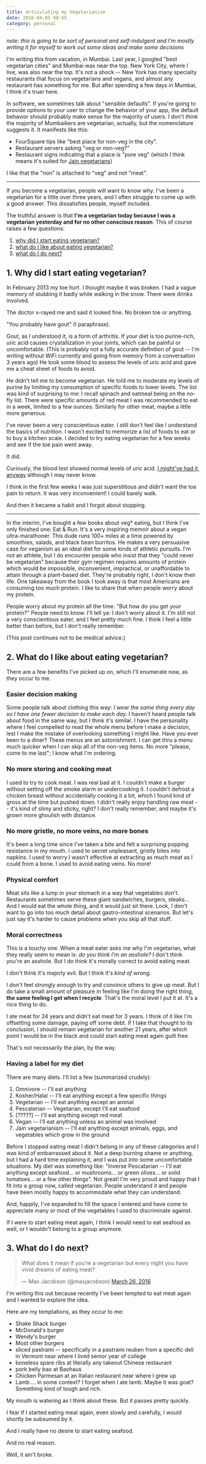 ```yaml
---
title: Articulating my Vegetarianism
date: 2016-04-05 08:55
category: personal
---
```


*note: this is going to be sort of personal and self-indulgent and I'm mostly writing it for myself to work out some ideas and make some decisions*

I'm writing this from vacation, in Mumbai.
Last year, I googled "best vegetarian cities" and Mumbai was near the top.
New York City, where I live, was also near the top.
It's not a shock -- New York has many specialty restaurants that focus on vegetarians and vegans, and almost any restaurant has something for me.
But after spending a few days in Mumbai, I think it's truer here.

In software, we sometimes talk about "sensible defaults".
If you're going to provide options to your user to change the behavior of your app, the default behavior should probably make sense for the majority of users.
I don't *think* the majority of Mumbaikers are vegetarian, actually, but the nomenclature suggests it.
It manifests like this:

* FourSquare tips like "best place for non-veg in the city".
* Restaurant servers asking "veg or non-veg?"
* Restaurant signs indicating that a place is "pure veg" (which I think means it's suited for [Jain vegetarians](https://en.wikipedia.org/wiki/Jain_vegetarianism))

I like that the "non" is attached to "veg" and not "meat".

<hr class='fancy' />

If you become a vegetarian, people will want to know why.
I've been a vegetarian for a little over three years, and I often struggle to come up with a good answer.
This dissatisfies people, myself included.

The truthful answer is that **I'm a vegetarian today because I was a vegetarian yesterday and for no other conscious reason**.
This of course raises a few questions:

1. [why did I start eating vegetarian?](#1-why-did-i-start-eating-vegetarian)
1. [what do I like about eating vegetarian?](#2-what-do-i-like-about-eating-vegetarian)
1. [what do I do next?](#3-what-do-i-do-next)

## 1. Why did I start eating vegetarian?

In February 2013 my toe hurt.
I thought maybe it was broken.
I had a vague memory of stubbing it badly while walking in the snow.
There were drinks involved.

The doctor x-rayed me and said it looked fine.
No broken toe or anything.

"You probably have gout" (I paraphrase).

Gout, as I understood it, is a form of arthritis.
If your diet is too purine-rich, uric acid causes crystallization in your joints, which can be painful or uncomfortable.
(This is probably not a fully accurate definition of gout -- I'm writing without WiFi currently and going from memory from a conversation 3 years ago)
He took some blood to assess the levels of uric acid and gave me a cheat sheet of foods to avoid.

He didn't tell me to become vegetarian.
He told me to moderate my levels of purine by limiting my consumption of specific foods to lower levels.
The list was kind of surprising to me: I recall spinach and oatmeal being on the no-fly list.
There were specific amounts of red meat I was recommended to eat in a week, limited to a few ounces.
Similarly for other meat, maybe a little more generous.

I've never been a very conscientious eater.
I still don't feel like I understand the basics of nutrition.
I wasn't excited to memorize a list of foods to eat or to buy a kitchen scale.
I decided to try eating vegetarian for a few weeks and see if the toe pain went away.

It did.

Curiously, the blood test showed normal levels of uric acid.
[I might've had it, anyway](https://en.wikipedia.org/wiki/Gout#Blood_tests) although I may never know.

I think in the first few weeks I was just superstitious and didn't want the toe pain to return.
It was very inconvenient!
I could barely walk.

And then it became a habit and I forgot about stopping.

<hr class='fancy' />

In the interim, I've bought a few books about veg* eating, but I think I've only finished one: Eat & Run.
It's a very inspiring memoir about a vegan ultra-marathoner.
This dude runs 100+ miles at a time powered by smoothies, salads, and black bean burritos.
He makes a very persuasive case for veganism as an ideal diet for some kinds of athletic pursuits.
I'm not an athlete, but I do encounter people who insist that they "could never be vegetarian" because their gym regimen requires amounts of protein which would be impossible, inconvenient, impractical, or unaffordable to attain through a plant-based diet.
They're probably right, I don't know their life.
One takeaway from the book I took away is that most Americans are consuming too much protein.
I like to share that when people worry about my protein.

People worry about my protein all the time.
"But how do you get your protein?"
People need to know.
I'll tell ya: I don't worry about it.
I'm still not a very conscientious eater, and I feel pretty much fine.
I think I feel a little better than before, but I don't really remember.

(This post continues not to be medical advice.)

## 2. What do I like about eating vegetarian?

There are a few benefits I've picked up on, which I'll enumerate now, as they occur to me.

### Easier decision making

Some people talk about clothing this way: *I wear the same thing every day so I have one fewer decision to make each day.*
I haven't heard people talk about food in the same way, but I think it's similar.
I have the personality where I feel compelled to read the whole menu before I make a decision, lest I make the mistake of overlooking something I might like.
Have you ever been to a diner?
These menus are an astonishment.
I can get thru a menu much quicker when I can skip all of the non-veg items.
No more "please, come to me last"; I know what I'm ordering.

### No more storing and cooking meat

I used to try to cook meat.
I was real bad at it.
I couldn't make a burger without setting off the smoke alarm or undercooking it.
I couldn't defrost a chicken breast without accidentally cooking it a bit, which I found kind of gross at the time but pushed down.
I didn't really enjoy handling raw meat -- it's kind of slimy and sticky, right?
I don't really remember, and maybe it's grown more ghoulish with distance.

### No more gristle, no more veins, no more bones

It's been a long time since I've taken a bite and felt a surprising popping resistance in my mouth.
I used to secret unpleasant, gristly bites into napkins.
I used to worry I wasn't effective at extracting as much meat as I could from a bone.
I used to avoid eating veins.
No more!

### Physical comfort

Meat sits like a lump in your stomach in a way that vegetables don't.
Restaurants sometimes serve these giant sandwiches, burgers, steaks...
And I would eat the whole thing, and it would just sit there.
Look, I don't want to go into too much detail about gastro-intestinal scenarios.
But let's just say it's harder to cause problems when you skip all that stuff.

### Moral correctness

This is a touchy one.
When a meat eater asks me why I'm vegetarian, what they really seem to mean is: *do you think I'm an asshole?*
I don't think you're an asshole.
But I do think it's morally correct to avoid eating meat.

I don't think it's majorly evil.
But I think it's *kind of wrong*.

I don't feel strongly enough to try and convince others to give up meat.
But I do take a small amount of pleasure in feeling like I'm doing the right thing, **the same feeling I get when I recycle**.
That's the moral level I put it at.
It's a nice thing to do.

I ate meat for 24 years and didn't eat meat for 3 years.
I think of it like I'm offsetting some damage, paying off some debt.
If I take that thought to its conclusion, I should remain vegetarian for another 21 years, after which point I would be in the black and could start eating meat again guilt free.

That's not necessarily the plan, by the way.

### Having a label for my diet

There are many diets. I'll list a few (summarized crudely):

1. Omnivore -- I'll eat anything
1. Kosher/Halal -- I'll eat anything except a few specific things
1. Vegetarian -- I'll eat anything except an animal
1. Pescaterian -- Vegetarian, except I'll eat seafood
1. [?????] -- I'll eat anything except red meat
1. Vegan -- I'll eat anything unless an animal was involved
1. Jain vegetarianism -- I'll eat anything except animals, eggs, and vegetables which grow in the ground

Before I stopped eating meat I didn't belong in any of these categories and I was kind of embarrassed about it.
Not a deep burning shame or anything, but I had a hard time explaining it, and I was put into some uncomfortable situations.
My diet was something like: "Inverse Pescatarian -- I'll eat anything except seafood... or mushrooms... or green olives... or solid tomatoes... or a few other things".
Not great!
I'm very proud and happy that I fit into a group now, called vegetarian.
People understand it and people have been mostly happy to accommodate what they can understand.

And, happily, I've expanded to fill the space I entered and have come to appreciate many or most of the vegetables I used to discriminate against.

If I were to start eating meat again, I think I would need to eat seafood as well, or I wouldn't belong to a group anymore.

## 3. What do I do next?

<blockquote class="twitter-tweet" data-lang="en"><p lang="en" dir="ltr">What does it mean if you’re a vegetarian but every night you have vivid dreams of eating meat?</p>&mdash; Max Jacobson (@maxjacobson) <a href="https://twitter.com/maxjacobson/status/713525209907728385">March 26, 2016</a></blockquote>

I'm writing this out because recently I've been tempted to eat meat again and I wanted to explore the idea.

Here are my temptations, as they occur to me:

* Shake Shack burger
* McDonald's burger
* Wendy's burger
* Most other burgers
* sliced pastrami -- specifically in a pastrami reuben from a specific deli in Vermont near where I lived senior year of college
* boneless spare ribs at literally any takeout Chinese restaurant
* pork belly bao at Baohaus
* Chicken Parmesan at an Italian restaurant near where I grew up
* Lamb ... in some context?
   I forget when I ate lamb.
   Maybe it was goat?
   Something kind of tough and rich.

My mouth is watering as I think about these.
But it passes pretty quickly.

I fear if I started eating meat again, even slowly and carefully, I would shortly be subsumed by it.

And I really have no desire to start eating seafood.

And no real reason.

Well, it ain't broke.
